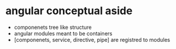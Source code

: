 # angular conceptual aside

- componenets tree like structure
- angular modules meant to be containers
- [componenets, service, directive, pipe] are registred to modules
